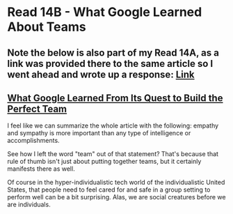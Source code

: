 # Read 14B - What Google Learned About Teams

## Note the below is also part of my Read 14A, as a link was provided there to the same article so I went ahead and wrote up a response: [Link](https://www.nytimes.com/2016/02/28/magazine/what-google-learned-from-its-quest-to-build-the-perfect-team.html)

## [What Google Learned From Its Quest to Build the Perfect Team](https://www.nytimes.com/2016/02/28/magazine/what-google-learned-from-its-quest-to-build-the-perfect-team.html)

I feel like we can summarize the whole article with the following: empathy and sympathy is more important than any type of intelligence or accomplishments.

See how I left the word "team" out of that statement? That's because that rule of thumb isn't just about putting together teams, but it certainly manifests there as well.

Of course in the hyper-individualistic tech world of the individualistic United States, that people need to feel cared for and safe in a group setting to perform well can be a bit surprising. Alas, we are social creatures before we are individuals.